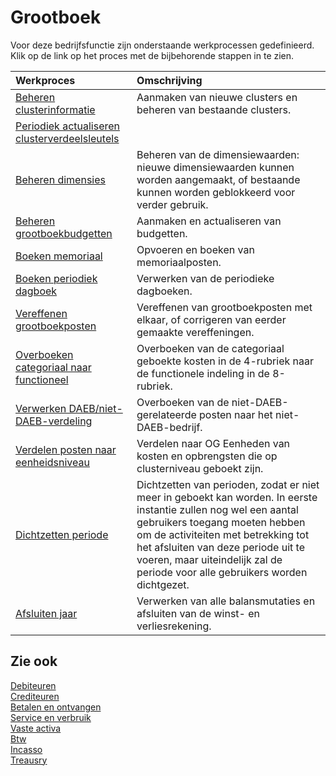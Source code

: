 # Grootboek

Voor deze bedrijfsfunctie zijn onderstaande werkprocessen gedefinieerd. Klik op de link op het proces met de bijbehorende stappen in te zien.

Werkproces | Omschrijving
:--- | :---
[Beheren clusterinformatie](beheren-clusterinformatie/) | Aanmaken van nieuwe clusters en beheren van bestaande clusters.
[Periodiek actualiseren clusterverdeelsleutels](periodiek-actualiseren-clusterverdeelsleutels/) | 
[Beheren dimensies](beheren-dimensies/) |  Beheren van de dimensiewaarden: nieuwe dimensiewaarden kunnen worden aangemaakt, of bestaande kunnen worden geblokkeerd voor verder gebruik.
[Beheren grootboekbudgetten](beheren-grootboekbudgetten/) | Aanmaken en actualiseren van budgetten.
[Boeken memoriaal](boeken-memoriaal/) |  Opvoeren en boeken van memoriaalposten.
[Boeken periodiek dagboek](boeken-periodiek-dagboek/) | Verwerken van de periodieke dagboeken.
[Vereffenen grootboekposten](vereffenen-grootboekposten/) | Vereffenen van grootboekposten met elkaar, of corrigeren van eerder gemaakte vereffeningen.
[Overboeken categoriaal naar functioneel](overboeken-categoriaal-naar-functioneel/) | Overboeken van de categoriaal geboekte kosten in de 4-rubriek naar de functionele indeling in de 8-rubriek.
[Verwerken DAEB/niet-DAEB-verdeling](verwerken-daeb-niet-daeb-verdeling/) | Overboeken van de niet-DAEB-gerelateerde posten naar het niet-DAEB-bedrijf.
[Verdelen posten naar eenheidsniveau](verdelen-kosten-naar-eenheidsniveau/) | Verdelen naar OG Eenheden van kosten en opbrengsten die op clusterniveau geboekt zijn.
[Dichtzetten periode](dichtzetten-periode/) | Dichtzetten van perioden, zodat er niet meer in geboekt kan worden. In eerste instantie zullen nog wel een aantal gebruikers toegang moeten hebben om de activiteiten met betrekking tot het afsluiten van deze periode uit te voeren, maar uiteindelijk zal de periode voor alle gebruikers worden dichtgezet.
[Afsluiten jaar](afsluiten-jaar/) | Verwerken van alle balansmutaties en afsluiten van de winst- en verliesrekening.

## Zie ook

[Debiteuren](../debiteuren/)  
[Crediteuren](../crediteuren/)  
[Betalen en ontvangen](../betalen-en-ontvangen/)  
[Service en verbruik](../service-en-verbruik/)  
[Vaste activa](../vaste-activa/)  
[Btw](../btw/)  
[Incasso](../incasso/)  
[Treausry](../treasury/)
